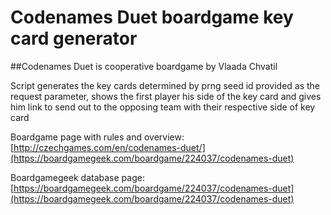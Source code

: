 # Codenames Duet boardgame key card generator

##Codenames Duet is cooperative boardgame by Vlaada Chvatil

Script generates the key cards determined by prng seed id provided as the request parameter,
shows the first player his side of the key card and gives him link to send out to the opposing 
team with their respective side of key card


Boardgame page with rules and overview:
[http://czechgames.com/en/codenames-duet/](https://boardgamegeek.com/boardgame/224037/codenames-duet)


Boardgamegeek database page: 
[https://boardgamegeek.com/boardgame/224037/codenames-duet](https://boardgamegeek.com/boardgame/224037/codenames-duet)

